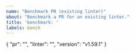 ```yaml
---
name: "Benchmark PR (existing linter)"
about: "Benchmark a PR for an existing linter."
title: 'benchmark: '
labels: bench
---
```

{
  "pr": "",
  "linter": "",
  "version": "v1.59.1"
}
